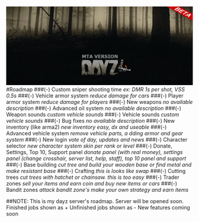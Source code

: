 ![banner](https://raw.githubusercontent.com/muharrem888/mta/master/banner.png)
#Roadmap
###(-) Custom sniper shooting time
_ex: DMR 1s per shot, VSS 0.5s_
###(-) Vehicle armor system
_reduce damage for cars_
###(-) Player armor system
_reduce damage for players_
###(-) New weapons
_no available description_
###(-) Advanced oil system
_no available description_
###(-) Weapon sounds
_custom vehicle sounds_
###(-) Vehicle sounds
_custom vehicle sounds_
###(-) Bug fixes
_no available description_
###(-) New inventory (like arma2)
_new inventory easy, dx and useable_
###(-) Advanced vehicle system 
_remove vehicle parts, a dding armor and gear system_
###(-) New login
_vote of day, updates and news_
###(-) Character selector
_new character system skin per rank or level_
###(-) Donate, Settings, Top 10, Support panel
_donate panel (with real money), settings panel (change crosshair, server list, help, staff), top 10 panel and support_
###(-) Base building
_cut tree and build your wooden base or find metal and make resistant base_
###(-) Crafting
_this is looks like swap_
###(-) Cutting trees
_cut trees with hatchet or chainsaw. this is too easy_
###(-) Trader zones
_sell your items and earn coin and buy new items or cars_
###(-) Bandit zones
_attack bandit zone's make your own strategy and earn items_

##NOTE: 
            This is my dayz server's roadmap. Server will be opened soon.
            Finished jobs shown as +
            Unfinished jobs shown as -
            New features coming soon
